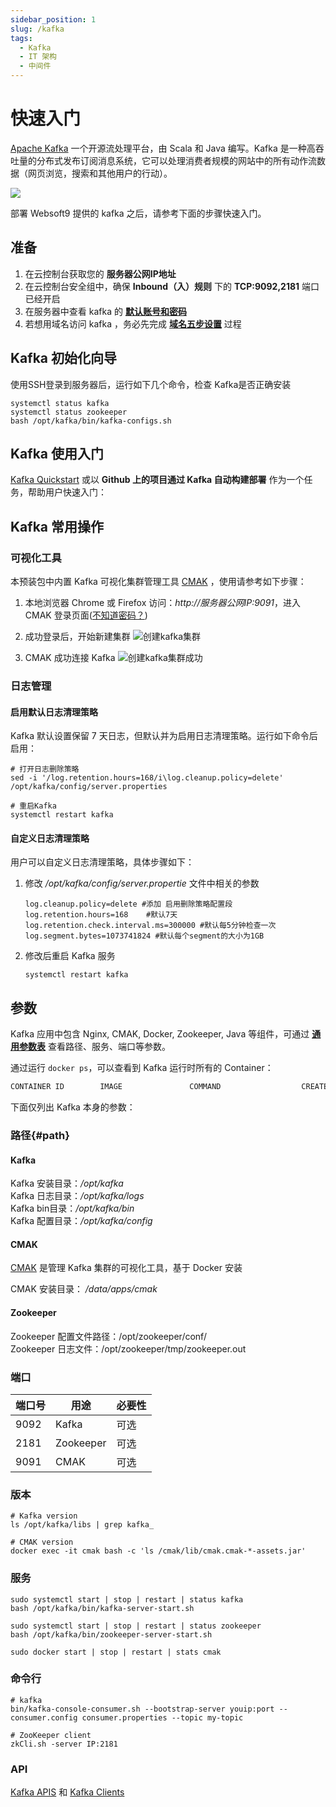 ```yaml
---
sidebar_position: 1
slug: /kafka
tags:
  - Kafka
  - IT 架构
  - 中间件
---
```


# 快速入门

[Apache Kafka](https://kafka.apache.org) 一个开源流处理平台，由 Scala 和 Java 编写。Kafka 是一种高吞吐量的分布式发布订阅消息系统，它可以处理消费者规模的网站中的所有动作流数据（网页浏览，搜索和其他用户的行动）。

![](https://libs.websoft9.com/Websoft9/DocsPicture/en/kafka/kafka-gui-websoft9.png)

部署 Websoft9 提供的 kafka 之后，请参考下面的步骤快速入门。

## 准备

1. 在云控制台获取您的 **服务器公网IP地址** 
2. 在云控制台安全组中，确保 **Inbound（入）规则** 下的 **TCP:9092,2181** 端口已经开启
3. 在服务器中查看 kafka 的 **[默认账号和密码](./setup/credentials)**  
4. 若想用域名访问  kafka ，务必先完成 **[域名五步设置](./dns#domain)** 过程

## Kafka 初始化向导

使用SSH登录到服务器后，运行如下几个命令，检查 Kafka是否正确安装

```
systemctl status kafka
systemctl status zookeeper
bash /opt/kafka/bin/kafka-configs.sh
```

## Kafka 使用入门

[Kafka Quickstart](https://kafka.apache.org/quickstart) 或以 **Github 上的项目通过 Kafka 自动构建部署** 作为一个任务，帮助用户快速入门：


## Kafka 常用操作

### 可视化工具

本预装包中内置 Kafka 可视化集群管理工具 [CMAK](https://github.com/yahoo/CMAK) ，使用请参考如下步骤：

1. 本地浏览器 Chrome 或 Firefox 访问：*http://服务器公网IP:9091*，进入 CMAK 登录页面([不知道密码？](./setup/credentials))

2. 成功登录后，开始新建集群
   ![创建kafka集群](https://libs.websoft9.com/Websoft9/DocsPicture/zh/kafka/kafka-addcluster001-websoft9.png)

3. CMAK 成功连接 Kafka
   ![创建kafka集群成功](https://libs.websoft9.com/Websoft9/DocsPicture/zh/kafka/kafka-addcluster002-websoft9.png)

### 日志管理

#### 启用默认日志清理策略

Kafka 默认设置保留 7 天日志，但默认并为启用日志清理策略。运行如下命令后启用：

```
# 打开日志删除策略
sed -i '/log.retention.hours=168/i\log.cleanup.policy=delete' /opt/kafka/config/server.properties

# 重启Kafka
systemctl restart kafka
```

#### 自定义日志清理策略

用户可以自定义日志清理策略，具体步骤如下：

1. 修改 */opt/kafka/config/server.propertie*  文件中相关的参数
    ```
    log.cleanup.policy=delete #添加 启用删除策略配置段
    log.retention.hours=168    #默认7天
    log.retention.check.interval.ms=300000 #默认每5分钟检查一次
    log.segment.bytes=1073741824 #默认每个segment的大小为1GB
    ```

2. 修改后重启 Kafka 服务
    ```
    systemctl restart kafka
    ```

## 参数

Kafka 应用中包含 Nginx, CMAK, Docker, Zookeeper, Java 等组件，可通过 **[通用参数表](./setup/parameter)** 查看路径、服务、端口等参数。

通过运行 `docker ps`，可以查看到 Kafka 运行时所有的 Container：

```bash
CONTAINER ID        IMAGE               COMMAND                  CREATED             STATUS              PORTS                                NAMES
```


下面仅列出 Kafka 本身的参数：

### 路径{#path}

#### Kafka

Kafka 安装目录：*/opt/kafka*  
Kafka 日志目录：*/opt/kafka/logs*  
Kafka bin目录：*/opt/kafka/bin*  
Kafka 配置目录：*/opt/kafka/config*  

#### CMAK

[CMAK](https://github.com/yahoo/CMAK) 是管理 Kafka 集群的可视化工具，基于 Docker 安装

CMAK 安装目录： */data/apps/cmak*  

#### Zookeeper

Zookeeper 配置文件路径：/opt/zookeeper/conf/  
Zookeeper 日志文件：/opt/zookeeper/tmp/zookeeper.out  


### 端口

| 端口号 | 用途                                          | 必要性 |
| ------ | --------------------------------------------- | ------ |
| 9092   | Kafka | 可选   |
| 2181   | Zookeeper | 可选   |
| 9091   | CMAK  | 可选   |

### 版本

```shell
# Kafka version
ls /opt/kafka/libs | grep kafka_

# CMAK version
docker exec -it cmak bash -c 'ls /cmak/lib/cmak.cmak-*-assets.jar'

```

### 服务

```shell
sudo systemctl start | stop | restart | status kafka
bash /opt/kafka/bin/kafka-server-start.sh

sudo systemctl start | stop | restart | status zookeeper
bash /opt/kafka/bin/zookeeper-server-start.sh

sudo docker start | stop | restart | stats cmak
```

### 命令行

```
# kafka
bin/kafka-console-consumer.sh --bootstrap-server youip:port --consumer.config consumer.properties --topic my-topic

# ZooKeeper client
zkCli.sh -server IP:2181
```

### API

[Kafka APIS](https://kafka.apache.org/documentation/#api) 和 [Kafka Clients](https://cwiki.apache.org/confluence/display/KAFKA/Clients)